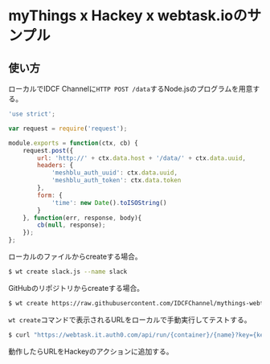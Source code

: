 # myThings x Hackey x webtask.ioのサンプル

## 使い方

ローカルでIDCF Channelに`HTTP POST /data`するNode.jsのプログラムを用意する。

```js
'use strict';

var request = require('request');

module.exports = function(ctx, cb) {
    request.post({
        url: 'http://' + ctx.data.host + '/data/' + ctx.data.uuid,
        headers: {
            'meshblu_auth_uuid': ctx.data.uuid,
            'meshblu_auth_token': ctx.data.token
        },
        form: {
            'time': new Date().toISOString()
        }
    }, function(err, response, body){
        cb(null, response);
    });
};
```

ローカルのファイルからcreateする場合。

```bash
$ wt create slack.js --name slack
```

GitHubのリポジトリからcreateする場合。

```bash
$ wt create https://raw.githubusercontent.com/IDCFChannel/mythings-webtask/master/slack.js --name slack
```

`wt create`コマンドで表示されるURLをローカルで手動実行してテストする。

```bash
$ curl "https://webtask.it.auth0.com/api/run/{container}/{name}?key={key}&host={host}&uuid={uuid}&token={token}&webtask_no_cache=1"
```

動作したらURLをHackeyのアクションに追加する。
